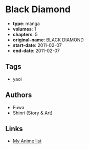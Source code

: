 # Black Diamond

-   **type**: manga
-   **volumes**: 1
-   **chapters**: 5
-   **original-name**: BLACK DIAMOND
-   **start-date**: 2011-02-07
-   **end-date**: 2011-02-07

## Tags

-   yaoi

## Authors

-   Fuwa
-   Shinri (Story & Art)

## Links

-   [My Anime list](https://myanimelist.net/manga/28447/Black_Diamond)

